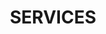 ---
title : "SERVICES"
service_list:
# service item loop
- name : "Kubernetes"
  image : "images/icons/kube.png"
  
# service item loop
- name : "Infrastructure"
  image : "images/icons/graphic-design.png"
  
# service item loop
- name : "CI/CD"
  image : "images/icons/dbms.png"
  
## service item loop
#- name : "Software Development"
#  image : "images/icons/software-development.png"
#  
## service item loop
#- name : "Digital Marketing"
#  image : "images/icons/marketing.png"
#  
## service item loop
#- name : "Mobile App Development"
#  image : "images/icons/mobile-app.png"



# custom style
custom_class: "" 
custom_attributes: "" 
custom_css: ""
---